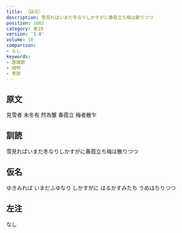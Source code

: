 ```yaml
---
title: （詠花）
description: 雪見ればいまだ冬なりしかすがに春霞立ち梅は散りつつ
position: 1862
category: 巻10
version: '1.0'
volume: 10
comparison:
- なし
keywords:
- 春雑歌
- 植物
- 季節
---
```


## 原文

見雪者 未冬有 然為蟹 春霞立 梅者散乍

## 訓読

雪見ればいまだ冬なりしかすがに春霞立ち梅は散りつつ

## 仮名

ゆきみれば いまだふゆなり しかすがに はるかすみたち うめはちりつつ

## 左注

なし
